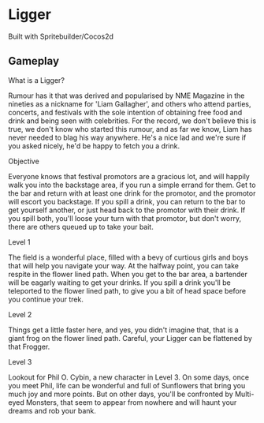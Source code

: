 # Ligger

Built with Spritebuilder/Cocos2d


Gameplay
---------
What is a Ligger?

Rumour has it that was derived and popularised by NME Magazine in the nineties as a nickname for 'Liam Gallagher', and others who 
attend parties, concerts, and festivals with the sole intention of obtaining free food and drink and being seen with 
celebrities. For the record, we don't believe this is true, we don't know who started this rumour, and as far we know, Liam has 
never needed to blag his way anywhere. He's a nice lad and we're sure if you asked nicely, he'd be happy to fetch you a 
drink.

Objective

Everyone knows that festival promotors are a gracious lot, and will happily walk you into the backstage area, if you run a simple 
errand for them. Get to the bar and return with at least one drink for the promotor, and the promotor will escort you backstage. 
If you spill a drink, you can return to the bar to get yourself another, or just head back to the promotor with their drink. If 
you spill both, you'll loose your turn with that promotor, but don't worry, there are others queued up to take your bait. 

Level 1

The field is a wonderful place, filled with a bevy of curtious girls and boys that will help you navigate your way. 
At the halfway point, you can take respite in the flower lined path. When you get to the bar area, a bartender  will be eagarly 
waiting to get your drinks. If you spill a drink  you'll be teleported to the flower lined path, to give you a bit of head space 
before you continue your trek.

Level 2

Things get a little faster here, and yes, you didn't imagine that, that is a giant frog on the flower lined path. Careful, your 
Ligger can be flattened by that Frogger.


Level 3

Lookout for Phil O. Cybin, a new character in Level 3. On some days, once you meet Phil, life can be wonderful and full of 
Sunflowers that bring you much joy and more points. But on other days, you'll be confronted by Multi-eyed Monsters, that seem 
to appear from nowhere and will haunt your dreams and rob your bank.

